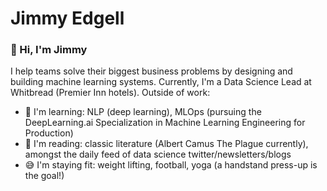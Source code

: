 # Jimmy Edgell
### 👋 Hi, I'm Jimmy

I help teams solve their biggest business problems by designing and building machine learning systems. Currently, I'm a Data Science Lead at Whitbread (Premier Inn hotels). Outside of work:

- 🌱 I'm learning: NLP (deep learning), MLOps (pursuing the DeepLearning.ai Specialization in Machine Learning Engineering for Production) 
- 📝 I'm reading: classic literature (Albert Camus The Plague currently), amongst the daily feed of data science twitter/newsletters/blogs
- 😅 I'm staying fit: weight lifting, football, yoga (a handstand press-up is the goal!)
